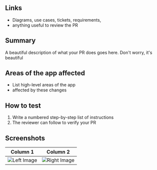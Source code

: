 ## Links
- Diagrams, use cases, tickets, requirements,
- anything useful to review the PR

## Summary
A beautiful description of what your PR does goes here. Don't worry, it's beautiful

## Areas of the app affected
- List high-level areas of the app
- affected by these changes

## How to test
1. Write a numbered step-by-step list of instructions
2. The reviewer can follow to verify your PR

## Screenshots
Column 1 | Column 2
---------|---------
![Left Image][left] | ![Right Image][right]

[left]: https://source.unsplash.com/featured/500x500/?water
[right]: https://source.unsplash.com/featured/500x500/?coffee